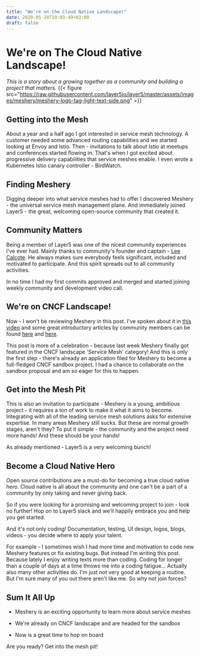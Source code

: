 ```yaml
---
title: "We're on the Cloud Native Landscape!"
date: 2020-05-28T19:03:49+03:00
draft: false
---
```


# We're on The Cloud Native Landscape!

*This is a story about a growing together as a community and building a project that matters.*
{{< figure src="https://raw.githubusercontent.com/layer5io/layer5/master/assets/images/meshery/meshery-logo-tag-light-text-side.png" >}}

## Getting into the Mesh

About a year and a half ago I got interested in service mesh technology. A customer needed some advanced routing capabilities and we started looking at Envoy and Istio.
Then - invitations to talk about Istio at meetups and conferences started flowing in. That's when I got excited about progressive delivery capabilities that service meshes enable. I even wrote a Kubernetes Istio canary controller - BirdWatch.

## Finding Meshery

Digging deeper into what service meshes had to offer I discovered Meshery - the universal service mesh management plane. And immediately joined Layer5 - the great, welcoming open-source community that created it. 

## Community Matters

Being a member of Layer5 was one of the nicest community experiences I've ever had. Mainly thanks to community's founder and captain - [Lee Calcote](https://twitter.com/lcalcote). He always makes sure everybody feels significant, included and motivated to participate. And this spirit spreads out to all community activities.

In no time I had my first commits approved and merged and started joining weekly community and development video call.

## We're on CNCF Landscape!

Now - I won't be reviewing Meshery in this post. I've spoken about it in [this video](https://youtu.be/MXQV-i-Hkf8) and some great introductory articles by community members can be found [here](https://medium.com/better-programming/use-meshery-to-configure-compare-and-operate-service-mesh-88f23dbf0b74) and [here](https://www.learncloudnative.com/blog/2020-03-12-meshery-service-mesh-management-plane/).

This post is more of a celebration - because last week Meshery finally got featured in the CNCF landscape 'Service Mesh' category! 
And this is only the first step - there's already an application filed for Meshery to become a full-fledged CNCF sandbox project. I had a chance to collaborate on the sandbox proposal and am *so* eager for this to happen.

## Get into the Mesh Pit

This is also an invitation to participate - Meshery is a young, ambitious project - it requires a ton of work to make it what it aims to become. Integrating with all of the leading service mesh solutions asks for extensive expertise. In many areas Meshery still sucks. But these are normal growth stages, aren't they? To put it simple - the community and the project need more hands! And these should be your hands!

As already mentioned - Layer5 is a very welcoming bunch!

## Become a Cloud Native Hero

Open source contributions are a must-do for becoming a true cloud native hero. Cloud native is all about the community and one can't be a part of a community by only taking and never giving back.

So if you were looking for a promising and welcoming project to join - look no further! Hop on to Layer5 slack and we'll happily embrace you and help you get started.

And it's not only coding! Documentation, testing, UI design, logos, blogs, videos - you decide where to apply your talent.

For example - I sometimes wish I had more time and motivation to code new Meshery features or fix existing bugs. But instead I'm writing this post. Because lately I enjoy writing texts more than coding. Coding for longer than a couple of days at a time throws me into a coding fatigue... Actually also many other activities do. I'm just not very good at keeping a routine. But I'm sure many of you out there aren't like me. So why not join forces? 

## Sum It All Up

- Meshery is an exciting opportunity to learn more about service meshes

- We're already on CNCF landscape and are headed for the sandbox

- Now is a great time to hop on board

Are you ready? Get into the mesh pit!

